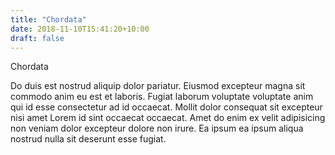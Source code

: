```yaml
---
title: "Chordata"
date: 2018-11-10T15:41:20+10:00
draft: false
---
```


Chordata

Do duis est nostrud aliquip dolor pariatur. Eiusmod excepteur magna sit commodo anim eu est et laboris. Fugiat laborum voluptate voluptate anim qui id esse consectetur ad id occaecat. Mollit dolor consequat sit excepteur nisi amet Lorem id sint occaecat occaecat. Amet do enim ex velit adipisicing non veniam dolor excepteur dolore non irure. Ea ipsum ea ipsum aliqua nostrud nulla sit deserunt esse fugiat.